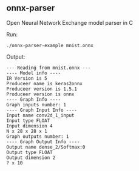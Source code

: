 ## onnx-parser

Open Neural Network Exchange model parser in C



Run:

```
./onnx-parser-example mnist.onnx
```

Output:

```
--- Reading from mnist.onnx ---
---- Model info ----
IR Version is 5
Produceer name is keras2onnx
Produceer version is 1.5.1
Produceer version is onnx
---- Graph Info ----
Graph inputs number: 1
---- Graph Input Info ----
Input name conv2d_1_input
Input type FLOAT
Input dimension 4
N x 28 x 28 x 1
Graph outputs number: 1
---- Graph Output Info ----
Output name dense_2/Softmax:0
Output type FLOAT
Output dimension 2
? x 10

```
